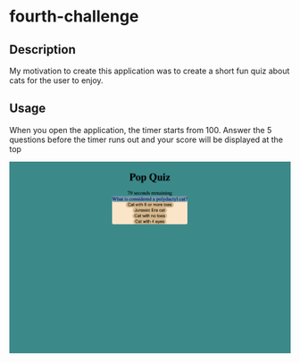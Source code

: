 # fourth-challenge

## Description

My motivation to create this application was to create a short fun quiz about cats for the user to enjoy.

## Usage

When you open the application, the timer starts from 100. Answer the 5 questions before the timer runs out and your score will be displayed at the top

![quiz application first question](./assets/images/Screen%20Shot%202023-04-04%20at%204.48.20%20PM.png)
